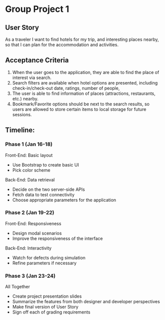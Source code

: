 # Group Project 1 
## User Story

As a traveler I want to find hotels for my trip, and interesting places nearby, so that I can plan for the accommodation and activities.

## Acceptance Criteria
1.	When the user goes to the application, they are able to find the place of interest via search.
2.	Search filters are available when hotel options are presented, including check-in/check-out date, ratings, number of people, 
3.	The user is able to find information of places (attractions, restaurants, etc.) nearby.
4.	Bookmark/Favorite options should be next to the search results, so users are allowed to store certain items to local storage for future sessions.

## Timeline:

### Phase 1 (Jan 16-18)

Front-End: Basic layout
-	Use Bootstrap to create basic UI 
-	Pick color scheme

Back-End: Data retrieval
-	Decide on the two server-side APIs
-	Fetch data to test connectivity
-	Choose appropriate parameters for the application

### Phase 2 (Jan 19-22)

Front-End: Responsiveness
-	Design modal scenarios
-	Improve the responsiveness of the interface

Back-End: Interactivity
-	Watch for defects during simulation
-	Refine parameters if necessary

### Phase 3 (Jan 23-24)

All Together
-	Create project presentation slides
-	Summarize the features from both designer and developer perspectives
-	Make final version of User Story
-	Sign off each of grading requirements

